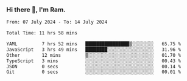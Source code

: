 ### Hi there 👋, I'm Ram.

<!--START_SECTION:waka-->

```txt
From: 07 July 2024 - To: 14 July 2024

Total Time: 11 hrs 58 mins

YAML         7 hrs 52 mins   ████████████████▒░░░░░░░░   65.75 %
JavaScript   3 hrs 49 mins   ████████░░░░░░░░░░░░░░░░░   31.96 %
Other        12 mins         ▒░░░░░░░░░░░░░░░░░░░░░░░░   01.70 %
TypeScript   3 mins          ░░░░░░░░░░░░░░░░░░░░░░░░░   00.43 %
JSON         0 secs          ░░░░░░░░░░░░░░░░░░░░░░░░░   00.14 %
Git          0 secs          ░░░░░░░░░░░░░░░░░░░░░░░░░   00.01 %
```

<!--END_SECTION:waka-->
